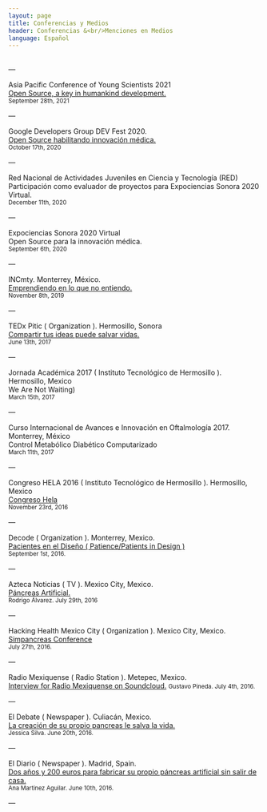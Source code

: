 ```yaml
---
layout: page
title: Conferencias y Medios
header: Conferencias &<br/>Menciones en Medios
language: Español
---
```


<p>
  <br/>—
</p>

Asia Pacific Conference of Young Scientists 2021<br/>
<a href="https://fb.watch/8n9_MWvZA4/">Open Source, a key in humankind development.</a><br/>
<small>September 28th, 2021</small>

<p>
  —
</p>

Google Developers Group DEV Fest 2020.<br/>
<a href="https://gdg.community.dev/events/details/google-gdg-hermosillo-presents-dev-fest2020-hermosillo/">Open Source habilitando innovación médica.</a><br/>
<small>October 17th, 2020</small>

<p>
  —
</p>

Red Nacional de Actividades Juveniles en Ciencia y Tecnología (RED)<br/>
Participación como evaluador de proyectos para Expociencias Sonora 2020 Virtual.<br/>
<small>December 11th, 2020</small>

<p>
  —
</p>

Expociencias Sonora 2020 Virtual<br/>
Open Source para la innovación médica.<br/>
<small>September 6th, 2020</small>

<p>
  —
</p>

INCmty. Monterrey, México.<br/>
<a href="https://blog.incmty.com/no-tienes-experto-emprender">Emprendiendo en lo que no entiendo.</a><br/>
<small>November 8th, 2019</small>

<p>
  —
</p>

TEDx Pitic ( Organization ). Hermosillo, Sonora<br/>
<a href="https://www.youtube.com/watch?v=K1C4xEWipOo">Compartir tus ideas puede salvar vidas.</a><br/>
<small>June 13th, 2017</small>

<p>
  —
</p>

Jornada Académica 2017 ( Instituto Tecnológico de Hermosillo ). Hermosillo, Mexico<br/>
We Are Not Waiting)<br/>
<small>March 15th, 2017</small>

<p>
  —
</p>

Curso Internacional de Avances e Innovación en Oftalmología 2017. Monterrey, México<br/>
Control Metabólico Diabético Computarizado<br/>
<small>March 11th, 2017</small>

<p>
  —
</p>

Congreso HELA 2016 ( Instituto Tecnológico de Hermosillo ). Hermosillo, Mexico<br/>
<a href="http://congresohela.com">Congreso Hela</a><br/>
<small>November 23rd, 2016</small>

<p>
  —
</p>

Decode ( Organization ). Monterrey, Mexico.<br/>
<a href="http://www.designdecode.mx/decode-2016/">Pacientes en el Diseño ( Patience/Patients in Design )</a><br/>
<small>September 1st, 2016.</small>

<p>
  —
</p>

Azteca Noticias ( TV ). Mexico City, Mexico.<br/>
<a href="http://www.aztecanoticias.com.mx/capitulos/salud/205113/video-pancreas-artificial">Páncreas Artificial.</a><br/>
<small>Rodrigo Álvarez. July 29th, 2016</small>

<p>
  —
</p>

Hacking Health Mexico City ( Organization ). Mexico City, Mexico.<br/>
<a href="https://www.facebook.com/permalink.php?story_fbid=1387855584562959&id=1257663664248819">Simpancreas Conference</a><br/>
<small>July 27th, 2016.</small>

<p>
  —
</p>

Radio Mexiquense ( Radio Station ). Metepec, Mexico.<br/>
<a href="https://soundcloud.com/gustavo-pineda-25/reportaje-sin-pancreas" target="_blank">Interview for Radio Mexiquense on Soundcloud.</a> 
<small>Gustavo Pineda. July 4th, 2016.</small>

<p>
  —
</p>

El Debate ( Newspaper ). Culiacán, Mexico.<br/>
<a href="http://www.debate.com.mx/salud/La-creacion-de-su-propio-pancreas-le-salva-la-vida-20160620-0039.html" target="_blank">La creación de su propio pancreas le salva la vida.</a><br/>
<small>Jessica Silva. June 20th, 2016.</small>

<p>
  —
</p>

El Diario ( Newspaper ). Madrid, Spain.<br/>
<a href="http://www.eldiario.es/hojaderouter/diabetes-pancreas_artificial-CGM-programacion-raspberry_0_524947963.html" target="_blank">Dos años y 200 euros para fabricar su propio páncreas artificial sin salir de casa.</a><br/>
<small>Ana Martinez Aguilar. June 10th, 2016.</small>

<p>
—
</p>